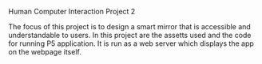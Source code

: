 Human Computer Interaction Project 2

The focus of this project is to design a smart mirror that is accessible and understandable to users.
In this project are the assetts used and the code for running P5 application. It is run as a web server which displays the app on the webpage itself.